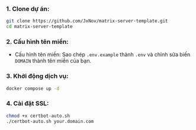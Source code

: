 ### 1. Clone dự án:

```bash
git clone https://github.com/JxNov/matrix-server-template.git
cd matrix-server-template
```

### 2. Cấu hình tên miền:

- Cấu hình tên miền: Sao chép `.env.example` thành `.env` và chỉnh sửa biến `DOMAIN` thành tên miền của bạn.

### 3. Khởi động dịch vụ:

```bash
docker compose up -d
```

### 4. Cài đặt SSL:

```bash
chmod +x certbot-auto.sh
./certbot-auto.sh your.domain.com
```
